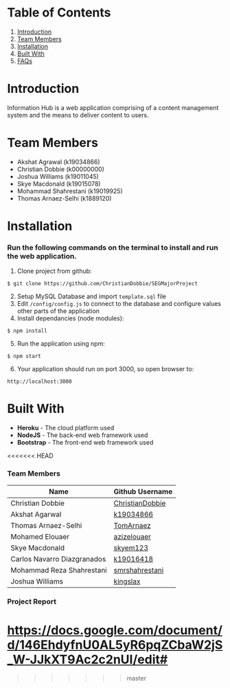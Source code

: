 # Table of Contents
1. [Introduction](#introduction)
2. [Team Members](#team-members)
3. [Installation](#installation)
4. [Built With](#built-with)
4. [FAQs](#faqs)
# Introduction
Information Hub is a web application comprising of a content management system and the means to deliver content to users.
# Team Members
* Akshat Agrawal (k19034866)   
* Christian Dobbie (k00000000)  
* Joshua Williams (k19011045)  
* Skye Macdonald (k19015078)  
* Mohammad Shahrestani (k19019925)  
* Thomas Arnaez-Selhi (k1889120)
# Installation
### Run the following commands on the terminal to install and run the web application.
1. Clone project from github:
```
$ git clone https://github.com/ChristianDobbie/SEGMajorProject
```
2. Setup MySQL Database and import ```template.sql``` file
3. Edit ```/config/config.js``` to connect to the database and configure values other parts of the application
4. Install dependancies (node modules):
```
$ npm install
```
5. Run the application using npm:
```
$ npm start
```
6. Your application should run on port 3000, so open browser to:
```
http://localhost:3000
```
# Built With
* **Heroku** - The cloud platform used
* **NodeJS** - The back-end web framework used
* **Bootstrap** - The front-end web framework used


<<<<<<< HEAD
### Team Members
|Name|Github Username|
|---|---|
|Christian Dobbie|[ChristianDobbie](https://github.com/ChristianDobbie)|
|Akshat Agarwal|[k19034866](https://github.com/k19034866)|
|Thomas Arnaez-Selhi|[TomArnaez](https://github.com/TomArnaez)|
|Mohamed Elouaer|[azizelouaer](https://github.com/azizelouaer)|
|Skye Macdonald|[skyem123](https://github.com/skyem123)|
|Carlos Navarro Diazgranados|[k19016418](https://github.com/k19016418)|
|Mohammad Reza Shahrestani|[smrshahrestani](https://github.com/smrshahrestani)|
|Joshua Williams|[kingslax](https://github.com/kingslax)|


### Project Report
https://docs.google.com/document/d/146EhdyfnU0AL5yR6pqZCbaW2jS_W-JJkXT9Ac2c2nUI/edit#
=======
>>>>>>> master
